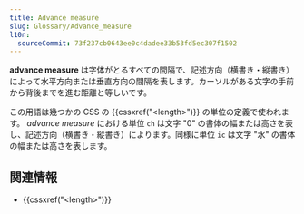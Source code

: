 ```yaml
---
title: Advance measure
slug: Glossary/Advance_measure
l10n:
  sourceCommit: 73f237cb0643ee0c4dadee33b53fd5ec307f1502
---
```


**advance measure** は字体がとるすべての間隔で、記述方向（横書き・縦書き）によって水平方向または垂直方向の間隔を表します。カーソルがある文字の手前から背後までを進む距離と等しいです。

この用語は幾つかの CSS の {{cssxref("&lt;length&gt;")}} の単位の定義で使われます。
_advance measure_ における単位 `ch` は文字 "0" の書体の幅または高さを表し、記述方向（横書き・縦書き）によります。同様に単位 `ic` は文字 "水" の書体の幅または高さを表します。

## 関連情報

- {{cssxref("&lt;length&gt;")}}
